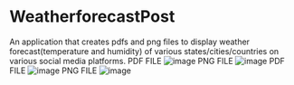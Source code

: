# WeatherforecastPost
An application that creates pdfs and png files to display weather forecast(temperature and humidity) of various states/cities/countries on various social media platforms.
PDF FILE 
![image](https://user-images.githubusercontent.com/69468518/143778238-3e91fc01-96bf-4b29-8fed-e53f65eeeaca.png)
PNG FILE
![image](https://user-images.githubusercontent.com/69468518/143778270-77cd3da0-40ec-44fb-b92c-06966aad57b1.png)
PDF FILE
![image](https://user-images.githubusercontent.com/69468518/143778304-204a8857-a39d-4b53-a3b4-5b404f3278f5.png)
PNG FILE
![image](https://user-images.githubusercontent.com/69468518/143778319-81d10fee-1f96-43df-affe-666af5093b0b.png)

